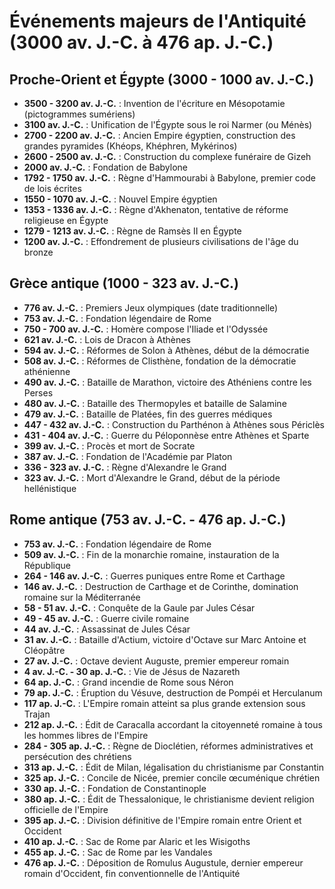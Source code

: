 # Événements majeurs de l'Antiquité (3000 av. J.-C. à 476 ap. J.-C.)

## Proche-Orient et Égypte (3000 - 1000 av. J.-C.)
- **3500 - 3200 av. J.-C.** : Invention de l'écriture en Mésopotamie (pictogrammes sumériens)
- **3100 av. J.-C.** : Unification de l'Égypte sous le roi Narmer (ou Ménès)
- **2700 - 2200 av. J.-C.** : Ancien Empire égyptien, construction des grandes pyramides (Khéops, Khéphren, Mykérinos)
- **2600 - 2500 av. J.-C.** : Construction du complexe funéraire de Gizeh
- **2000 av. J.-C.** : Fondation de Babylone
- **1792 - 1750 av. J.-C.** : Règne d'Hammourabi à Babylone, premier code de lois écrites
- **1550 - 1070 av. J.-C.** : Nouvel Empire égyptien
- **1353 - 1336 av. J.-C.** : Règne d'Akhenaton, tentative de réforme religieuse en Égypte
- **1279 - 1213 av. J.-C.** : Règne de Ramsès II en Égypte
- **1200 av. J.-C.** : Effondrement de plusieurs civilisations de l'âge du bronze

## Grèce antique (1000 - 323 av. J.-C.)
- **776 av. J.-C.** : Premiers Jeux olympiques (date traditionnelle)
- **753 av. J.-C.** : Fondation légendaire de Rome
- **750 - 700 av. J.-C.** : Homère compose l'Iliade et l'Odyssée
- **621 av. J.-C.** : Lois de Dracon à Athènes
- **594 av. J.-C.** : Réformes de Solon à Athènes, début de la démocratie
- **508 av. J.-C.** : Réformes de Clisthène, fondation de la démocratie athénienne
- **490 av. J.-C.** : Bataille de Marathon, victoire des Athéniens contre les Perses
- **480 av. J.-C.** : Bataille des Thermopyles et bataille de Salamine
- **479 av. J.-C.** : Bataille de Platées, fin des guerres médiques
- **447 - 432 av. J.-C.** : Construction du Parthénon à Athènes sous Périclès
- **431 - 404 av. J.-C.** : Guerre du Péloponnèse entre Athènes et Sparte
- **399 av. J.-C.** : Procès et mort de Socrate
- **387 av. J.-C.** : Fondation de l'Académie par Platon
- **336 - 323 av. J.-C.** : Règne d'Alexandre le Grand
- **323 av. J.-C.** : Mort d'Alexandre le Grand, début de la période hellénistique

## Rome antique (753 av. J.-C. - 476 ap. J.-C.)
- **753 av. J.-C.** : Fondation légendaire de Rome
- **509 av. J.-C.** : Fin de la monarchie romaine, instauration de la République
- **264 - 146 av. J.-C.** : Guerres puniques entre Rome et Carthage
- **146 av. J.-C.** : Destruction de Carthage et de Corinthe, domination romaine sur la Méditerranée
- **58 - 51 av. J.-C.** : Conquête de la Gaule par Jules César
- **49 - 45 av. J.-C.** : Guerre civile romaine
- **44 av. J.-C.** : Assassinat de Jules César
- **31 av. J.-C.** : Bataille d'Actium, victoire d'Octave sur Marc Antoine et Cléopâtre
- **27 av. J.-C.** : Octave devient Auguste, premier empereur romain
- **4 av. J.-C. - 30 ap. J.-C.** : Vie de Jésus de Nazareth
- **64 ap. J.-C.** : Grand incendie de Rome sous Néron
- **79 ap. J.-C.** : Éruption du Vésuve, destruction de Pompéi et Herculanum
- **117 ap. J.-C.** : L'Empire romain atteint sa plus grande extension sous Trajan
- **212 ap. J.-C.** : Édit de Caracalla accordant la citoyenneté romaine à tous les hommes libres de l'Empire
- **284 - 305 ap. J.-C.** : Règne de Dioclétien, réformes administratives et persécution des chrétiens
- **313 ap. J.-C.** : Édit de Milan, légalisation du christianisme par Constantin
- **325 ap. J.-C.** : Concile de Nicée, premier concile œcuménique chrétien
- **330 ap. J.-C.** : Fondation de Constantinople
- **380 ap. J.-C.** : Édit de Thessalonique, le christianisme devient religion officielle de l'Empire
- **395 ap. J.-C.** : Division définitive de l'Empire romain entre Orient et Occident
- **410 ap. J.-C.** : Sac de Rome par Alaric et les Wisigoths
- **455 ap. J.-C.** : Sac de Rome par les Vandales
- **476 ap. J.-C.** : Déposition de Romulus Augustule, dernier empereur romain d'Occident, fin conventionnelle de l'Antiquité
